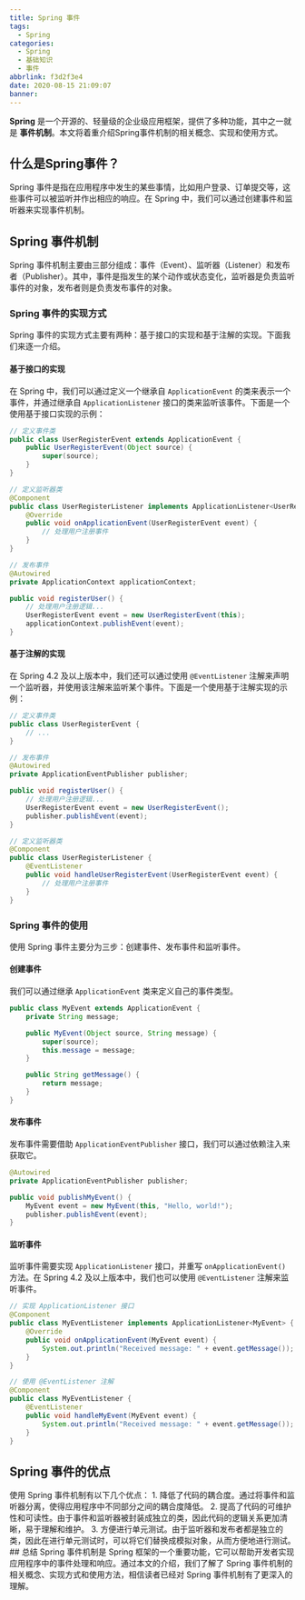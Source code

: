 ```yaml
---
title: Spring 事件
tags:
  - Spring
categories:
  - Spring
  - 基础知识
  - 事件
abbrlink: f3d2f3e4
date: 2020-08-15 21:09:07
banner:
---
```


**Spring** 是一个开源的、轻量级的企业级应用框架，提供了多种功能，其中之一就是 **事件机制**。本文将着重介绍Spring事件机制的相关概念、实现和使用方式。

## 什么是Spring事件？

Spring 事件是指在应用程序中发生的某些事情，比如用户登录、订单提交等，这些事件可以被监听并作出相应的响应。在 Spring 中，我们可以通过创建事件和监听器来实现事件机制。

## Spring 事件机制

Spring 事件机制主要由三部分组成：事件（Event）、监听器（Listener）和发布者（Publisher）。其中，事件是指发生的某个动作或状态变化，监听器是负责监听事件的对象，发布者则是负责发布事件的对象。

### Spring 事件的实现方式

Spring 事件的实现方式主要有两种：基于接口的实现和基于注解的实现。下面我们来逐一介绍。

#### 基于接口的实现

在 Spring 中，我们可以通过定义一个继承自 `ApplicationEvent` 的类来表示一个事件，并通过继承自 `ApplicationListener` 接口的类来监听该事件。下面是一个使用基于接口实现的示例：

```java
// 定义事件类
public class UserRegisterEvent extends ApplicationEvent {
    public UserRegisterEvent(Object source) {
        super(source);
    }
}

// 定义监听器类
@Component
public class UserRegisterListener implements ApplicationListener<UserRegisterEvent> {
    @Override
    public void onApplicationEvent(UserRegisterEvent event) {
        // 处理用户注册事件
    }
}

// 发布事件
@Autowired
private ApplicationContext applicationContext;

public void registerUser() {
    // 处理用户注册逻辑...
    UserRegisterEvent event = new UserRegisterEvent(this);
    applicationContext.publishEvent(event);
}
```

#### 基于注解的实现

在 Spring 4.2 及以上版本中，我们还可以通过使用 `@EventListener` 注解来声明一个监听器，并使用该注解来监听某个事件。下面是一个使用基于注解实现的示例：

```java
// 定义事件类
public class UserRegisterEvent {
    // ...
}

// 发布事件
@Autowired
private ApplicationEventPublisher publisher;

public void registerUser() {
    // 处理用户注册逻辑...
    UserRegisterEvent event = new UserRegisterEvent();
    publisher.publishEvent(event);
}

// 定义监听器类
@Component
public class UserRegisterListener {
    @EventListener
    public void handleUserRegisterEvent(UserRegisterEvent event) {
        // 处理用户注册事件
    }
}
```

### Spring 事件的使用

使用 Spring 事件主要分为三步：创建事件、发布事件和监听事件。

#### 创建事件

我们可以通过继承 `ApplicationEvent` 类来定义自己的事件类型。

```java
public class MyEvent extends ApplicationEvent {
    private String message;

    public MyEvent(Object source, String message) {
        super(source);
        this.message = message;
    }

    public String getMessage() {
        return message;
    }
}
```

#### 发布事件

发布事件需要借助 `ApplicationEventPublisher` 接口，我们可以通过依赖注入来获取它。

```java
@Autowired
private ApplicationEventPublisher publisher;

public void publishMyEvent() {
    MyEvent event = new MyEvent(this, "Hello, world!");
    publisher.publishEvent(event);
}
```

#### 监听事件

监听事件需要实现 `ApplicationListener` 接口，并重写 `onApplicationEvent()` 方法。在 Spring 4.2 及以上版本中，我们也可以使用 `@EventListener` 注解来监听事件。

```java
// 实现 ApplicationListener 接口
@Component
public class MyEventListener implements ApplicationListener<MyEvent> {
    @Override
    public void onApplicationEvent(MyEvent event) {
        System.out.println("Received message: " + event.getMessage());
    }
}

// 使用 @EventListener 注解
@Component
public class MyEventListener {
    @EventListener
    public void handleMyEvent(MyEvent event) {
        System.out.println("Received message: " + event.getMessage());
    }
}
```

## Spring 事件的优点 

使用 Spring 事件机制有以下几个优点： 1. 降低了代码的耦合度。通过将事件和监听器分离，使得应用程序中不同部分之间的耦合度降低。 2. 提高了代码的可维护性和可读性。由于事件和监听器被封装成独立的类，因此代码的逻辑关系更加清晰，易于理解和维护。 3. 方便进行单元测试。由于监听器和发布者都是独立的类，因此在进行单元测试时，可以将它们替换成模拟对象，从而方便地进行测试。 ## 总结 Spring 事件机制是 Spring 框架的一个重要功能，它可以帮助开发者实现应用程序中的事件处理和响应。通过本文的介绍，我们了解了 Spring 事件机制的相关概念、实现方式和使用方法，相信读者已经对 Spring 事件机制有了更深入的理解。
